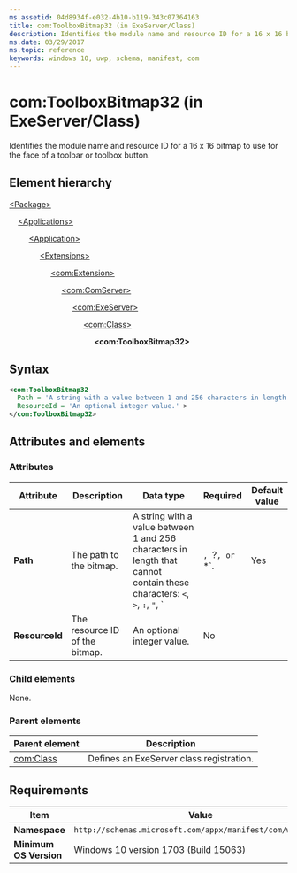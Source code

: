 ```yaml
---
ms.assetid: 04d8934f-e032-4b10-b119-343c07364163
title: com:ToolboxBitmap32 (in ExeServer/Class)
description: Identifies the module name and resource ID for a 16 x 16 bitmap to use for the face of a toolbar or toolbox button (in ExeServer/Class).
ms.date: 03/29/2017
ms.topic: reference
keywords: windows 10, uwp, schema, manifest, com
---
```


# com:ToolboxBitmap32 (in ExeServer/Class)

Identifies the module name and resource ID for a 16 x 16 bitmap to use for the face of a toolbar or toolbox button.

## Element hierarchy

[\<Package\>](element-package.md)

&nbsp;&nbsp;&nbsp;&nbsp;[\<Applications\>](element-applications.md)

&nbsp;&nbsp;&nbsp;&nbsp; &nbsp;&nbsp;&nbsp;&nbsp;[\<Application\>](element-application.md)

&nbsp;&nbsp;&nbsp;&nbsp; &nbsp;&nbsp;&nbsp;&nbsp; &nbsp;&nbsp;&nbsp;&nbsp;[\<Extensions\>](element-1-extensions.md)

&nbsp;&nbsp;&nbsp;&nbsp; &nbsp;&nbsp;&nbsp;&nbsp; &nbsp;&nbsp;&nbsp;&nbsp; &nbsp;&nbsp;&nbsp;&nbsp;[\<com:Extension\>](element-com-extension.md)

&nbsp;&nbsp;&nbsp;&nbsp; &nbsp;&nbsp;&nbsp;&nbsp; &nbsp;&nbsp;&nbsp;&nbsp; &nbsp;&nbsp;&nbsp;&nbsp; &nbsp;&nbsp;&nbsp;&nbsp;[\<com:ComServer\>](element-com-comserver.md)

&nbsp;&nbsp;&nbsp;&nbsp; &nbsp;&nbsp;&nbsp;&nbsp; &nbsp;&nbsp;&nbsp;&nbsp; &nbsp;&nbsp;&nbsp;&nbsp; &nbsp;&nbsp;&nbsp;&nbsp; &nbsp;&nbsp;&nbsp;&nbsp;[\<com:ExeServer\>](element-com-exeserver.md)

&nbsp;&nbsp;&nbsp;&nbsp; &nbsp;&nbsp;&nbsp;&nbsp; &nbsp;&nbsp;&nbsp;&nbsp; &nbsp;&nbsp;&nbsp;&nbsp; &nbsp;&nbsp;&nbsp;&nbsp; &nbsp;&nbsp;&nbsp;&nbsp; &nbsp;&nbsp;&nbsp;&nbsp;[\<com:Class\>](element-com-exeserver-class.md)

&nbsp;&nbsp;&nbsp;&nbsp; &nbsp;&nbsp;&nbsp;&nbsp; &nbsp;&nbsp;&nbsp;&nbsp; &nbsp;&nbsp;&nbsp;&nbsp; &nbsp;&nbsp;&nbsp;&nbsp; &nbsp;&nbsp;&nbsp;&nbsp; &nbsp;&nbsp;&nbsp;&nbsp; &nbsp;&nbsp;&nbsp;&nbsp;**\<com:ToolboxBitmap32\>**

## Syntax

```xml
<com:ToolboxBitmap32
  Path = 'A string with a value between 1 and 256 characters in length that cannot contain these characters: <, >, :, ", |, ?, or *.'
  ResourceId = 'An optional integer value.' >
</com:ToolboxBitmap32>
```

## Attributes and elements

### Attributes

| Attribute | Description | Data type | Required | Default value |
|-|-|-|-|-|
| **Path** | The path to the bitmap. | A string with a value between 1 and 256 characters in length that cannot contain these characters: `<`, `>`, `:`, `"`, `|`, `?`, or `*`. | Yes |  |
| **ResourceId** | The resource ID of the bitmap. | An optional integer value. | No |  |

### Child elements

None.

### Parent elements

| Parent element | Description |
|-|-|
| [com:Class](element-com-exeserver-class.md) | Defines an ExeServer class registration. |

## Requirements

| Item | Value |
|--|--|
| **Namespace** | `http://schemas.microsoft.com/appx/manifest/com/windows10` |
| **Minimum OS Version** | Windows 10 version 1703 (Build 15063) |

